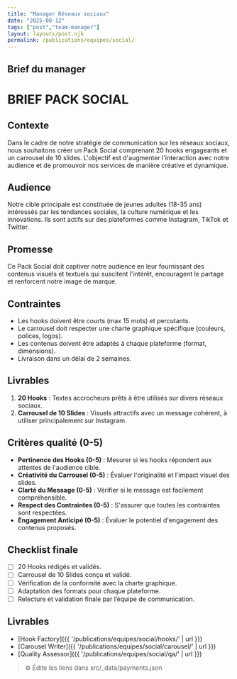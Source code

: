 ```yaml
---
title: "Manager Réseaux sociaux"
date: "2025-08-12"
tags: ["post","team-manager"]
layout: layouts/post.njk
permalink: /publications/equipes/social/
---
```

## Brief du manager

# BRIEF PACK SOCIAL

## Contexte
Dans le cadre de notre stratégie de communication sur les réseaux sociaux, nous souhaitons créer un Pack Social comprenant 20 hooks engageants et un carrousel de 10 slides. L'objectif est d'augmenter l'interaction avec notre audience et de promouvoir nos services de manière créative et dynamique.

## Audience
Notre cible principale est constituée de jeunes adultes (18-35 ans) intéressés par les tendances sociales, la culture numérique et les innovations. Ils sont actifs sur des plateformes comme Instagram, TikTok et Twitter.

## Promesse
Ce Pack Social doit captiver notre audience en leur fournissant des contenus visuels et textuels qui suscitent l'intérêt, encouragent le partage et renforcent notre image de marque.

## Contraintes
- Les hooks doivent être courts (max 15 mots) et percutants.
- Le carrousel doit respecter une charte graphique spécifique (couleurs, polices, logos).
- Les contenus doivent être adaptés à chaque plateforme (format, dimensions).
- Livraison dans un délai de 2 semaines.

## Livrables
1. **20 Hooks** : Textes accrocheurs prêts à être utilisés sur divers réseaux sociaux.
2. **Carrousel de 10 Slides** : Visuels attractifs avec un message cohérent, à utiliser principalement sur Instagram.

## Critères qualité (0-5)
- **Pertinence des Hooks (0-5)** : Mesurer si les hooks répondent aux attentes de l'audience cible.
- **Créativité du Carrousel (0-5)** : Évaluer l'originalité et l'impact visuel des slides.
- **Clarté du Message (0-5)** : Vérifier si le message est facilement compréhensible.
- **Respect des Contraintes (0-5)** : S'assurer que toutes les contraintes sont respectées.
- **Engagement Anticipé (0-5)** : Évaluer le potentiel d'engagement des contenus proposés.

## Checklist finale
- [ ] 20 Hooks rédigés et validés.
- [ ] Carrousel de 10 Slides conçu et validé.
- [ ] Vérification de la conformité avec la charte graphique.
- [ ] Adaptation des formats pour chaque plateforme.
- [ ] Relecture et validation finale par l’équipe de communication.

## Livrables
- [Hook Factory]({{ '/publications/equipes/social/hooks/' | url }})
- [Carousel Writer]({{ '/publications/equipes/social/carousel/' | url }})
- [Quality Assessor]({{ '/publications/equipes/social/qa/' | url }})

> ⚙️ Édite les liens dans src/_data/payments.json
